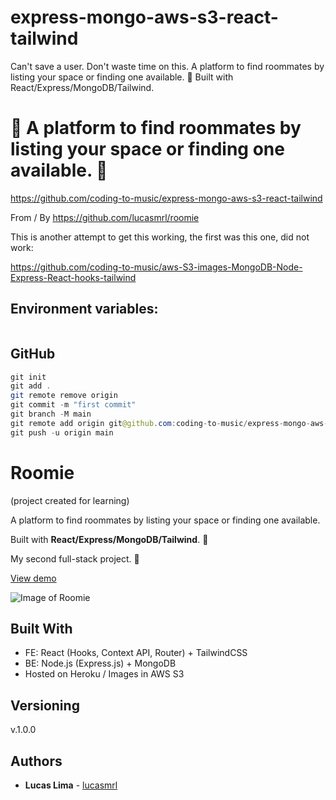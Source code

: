 # express-mongo-aws-s3-react-tailwind

Can't save a user. Don't waste time on this. A platform to find roommates by listing your space or finding one available. 🚀 Built with React/Express/MongoDB/Tailwind.

# 🚀 A platform to find roommates by listing your space or finding one available. 🚀

https://github.com/coding-to-music/express-mongo-aws-s3-react-tailwind

From / By https://github.com/lucasmrl/roomie

This is another attempt to get this working, the first was this one, did not work:

https://github.com/coding-to-music/aws-S3-images-MongoDB-Node-Express-React-hooks-tailwind

## Environment variables:

```java

```

## GitHub

```java
git init
git add .
git remote remove origin
git commit -m "first commit"
git branch -M main
git remote add origin git@github.com:coding-to-music/express-mongo-aws-s3-react-tailwind.git
git push -u origin main
```

# Roomie
(project created for learning)


A platform to find roommates by listing your space or finding one available.

Built with **React/Express/MongoDB/Tailwind**. 🚀

My second full-stack project. 😬

[View demo](http://roomiew.herokuapp.com/)

![Image of Roomie](https://github.com/lucasmrl/roomie/blob/master/ezgif.com-resize.gif?raw=true)

## Built With

* FE: React (Hooks, Context API, Router) + TailwindCSS
* BE: Node.js (Express.js) + MongoDB
* Hosted on Heroku / Images in AWS S3

## Versioning

v.1.0.0

## Authors

* **Lucas Lima** - [lucasmrl](https://github.com/lucasmrl)
